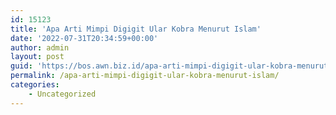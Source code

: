 ```yaml
---
id: 15123
title: 'Apa Arti Mimpi Digigit Ular Kobra Menurut Islam'
date: '2022-07-31T20:34:59+00:00'
author: admin
layout: post
guid: 'https://bos.awn.biz.id/apa-arti-mimpi-digigit-ular-kobra-menurut-islam/'
permalink: /apa-arti-mimpi-digigit-ular-kobra-menurut-islam/
categories:
    - Uncategorized
---
```



